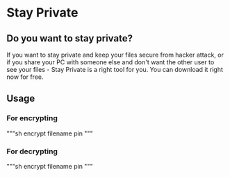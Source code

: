 # Stay Private
## Do you want to stay private?
If you want to stay private and keep your files secure from hacker attack, or if you share your PC with someone else and don't want the other user to see your files - Stay Private is a right tool for you. You can download it right now for free.
## Usage
### For encrypting
"""sh
encrypt filename pin
"""
### For decrypting
"""sh
encrypt filename pin
"""
